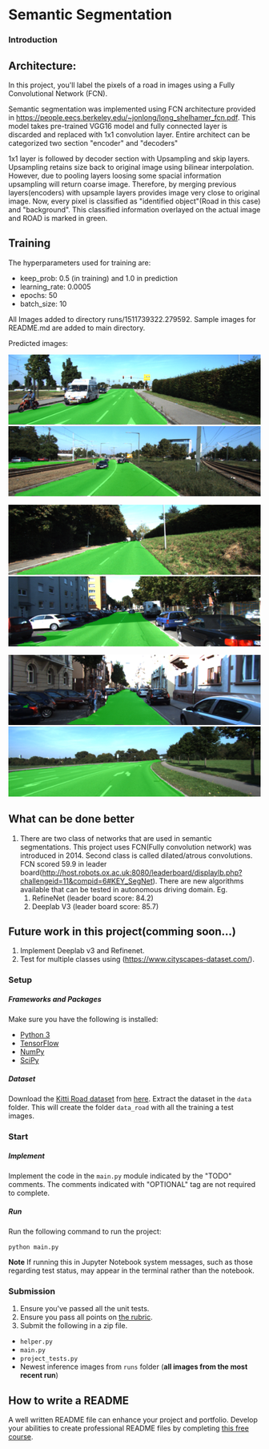 # Semantic Segmentation
### Introduction

## Architecture: 

In this project, you'll label the pixels of a road in images using a Fully Convolutional Network (FCN).

Semantic segmentation was implemented using FCN architecture provided in https://people.eecs.berkeley.edu/~jonlong/long_shelhamer_fcn.pdf. This model takes pre-trained VGG16
model and fully connected layer is discarded and replaced with 1x1 convolution layer. Entire architect can be categorized two section "encoder" and "decoders"

1x1 layer is followed by decoder section with Upsampling and skip layers. Upsampling retains size back to original image using bilinear interpolation. However, due to pooling layers loosing some spacial information upsampling will return coarse image. Therefore, by merging previous layers(encoders) with upsample layers provides image very close to original image.
Now, every pixel is classified as "identified object"(Road in this case) and "background". This classified information overlayed on the actual image and ROAD is marked in green.


## Training

The hyperparameters used for training are:
* keep_prob: 0.5 (in training) and 1.0 in prediction
* learning_rate: 0.0005
* epochs: 50
* batch_size: 10

All Images added to directory runs/1511739322.279592. Sample images for README.md are added to main directory.


Predicted images:

[//]: # (Image References)

[image1]: ./umm_000041.png "image1"
[image2]: ./um_000005.png "image2"
[image3]: ./um_000018.png "image3"
[image4]: ./um_000063.png "image4"
[image5]: ./uu_000093.png "image5"
[image6]: ./umm_000046.png "image6"


![image1][image1]	![image2][image2]

![image3][image3]	![image4][image4]

![image5][image5]	![image6][image6]


## What can be done better

1. There are two class of networks that are used in semantic segmentations. This project uses FCN(Fully convolution network) was introduced in 2014. Second class is called dilated/atrous convolutions. 
   FCN scored 59.9 in leader board(http://host.robots.ox.ac.uk:8080/leaderboard/displaylb.php?challengeid=11&compid=6#KEY_SegNet). There are new algorithms available that can be tested in autonomous driving domain. Eg.
	1. RefineNet (leader board score: 84.2)
	2. Deeplab V3 (leader board score: 85.7)
	
## Future work in this project(comming soon...)

1. Implement Deeplab v3 and Refinenet.
2. Test for multiple classes using (https://www.cityscapes-dataset.com/).





### Setup
##### Frameworks and Packages
Make sure you have the following is installed:
 - [Python 3](https://www.python.org/)
 - [TensorFlow](https://www.tensorflow.org/)
 - [NumPy](http://www.numpy.org/)
 - [SciPy](https://www.scipy.org/)
##### Dataset
Download the [Kitti Road dataset](http://www.cvlibs.net/datasets/kitti/eval_road.php) from [here](http://www.cvlibs.net/download.php?file=data_road.zip).  Extract the dataset in the `data` folder.  This will create the folder `data_road` with all the training a test images.

### Start
##### Implement
Implement the code in the `main.py` module indicated by the "TODO" comments.
The comments indicated with "OPTIONAL" tag are not required to complete.
##### Run
Run the following command to run the project:
```
python main.py
```
**Note** If running this in Jupyter Notebook system messages, such as those regarding test status, may appear in the terminal rather than the notebook.

### Submission
1. Ensure you've passed all the unit tests.
2. Ensure you pass all points on [the rubric](https://review.udacity.com/#!/rubrics/989/view).
3. Submit the following in a zip file.
 - `helper.py`
 - `main.py`
 - `project_tests.py`
 - Newest inference images from `runs` folder  (**all images from the most recent run**)
 
 ## How to write a README
A well written README file can enhance your project and portfolio.  Develop your abilities to create professional README files by completing [this free course](https://www.udacity.com/course/writing-readmes--ud777).
